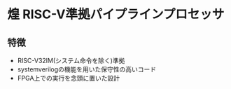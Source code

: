 # 煌 RISC-V準拠パイプラインプロセッサ

## 特徴
* RISC-V32IM(システム命令を除く)準拠
* systemverilogの機能を用いた保守性の高いコード
* FPGA上での実行を念頭に置いた設計
